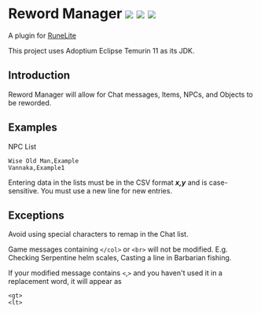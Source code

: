 # Reword Manager [![](https://img.shields.io/endpoint?url=https://i.pluginhub.info/shields/installs/plugin/reword-manager)](https://runelite.net/plugin-hub/ejaz-karim) [![](https://img.shields.io/endpoint?url=https://i.pluginhub.info/shields/rank/plugin/reword-manager)](https://runelite.net/plugin-hub/ejaz-karim) [![](https://img.shields.io/endpoint?url=https://i.pluginhub.info/shields/rank/author/ejaz-karim)](https://runelite.net/plugin-hub/ejaz-karim)

A plugin for [RuneLite](https://runelite.net/plugin-hub/ejaz-karim)

This project uses Adoptium Eclipse Temurin 11 as its JDK.

## Introduction

Reword Manager will allow for Chat messages, Items, NPCs, and Objects to be reworded.

## Examples

NPC List

	Wise Old Man,Example
	Vannaka,Example1

Entering data in the lists must be in the CSV format ***x,y*** and is case-sensitive. You must use a new line for new entries.

## Exceptions

Avoid using special characters to remap in the Chat list.

Game messages containing `</col>` or `<br>` will not be modified. E.g. Checking Serpentine helm scales, Casting a line in Barbarian fishing.

If your modified message contains `<`,`>` and you haven't used it in a replacement word, it will appear as

	<gt> 
	<lt>
